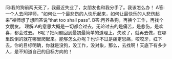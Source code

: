 问:我的狗前两天死了，我最近失业了，女朋友也和我分手了。我该怎么办！
A答:一个人去问禅师，“如何让一个最悲伤的人快乐起来，如何让最快乐的人悲伤起来”禅师想了想回答说“that  too  shall pass”.
B答:再养条狗，再换个工作，再找个女朋友。
理解:A的意思大概是一切都会过去，无论过去的是痛苦，是悲伤，是欢喜，都会过去。
B呢？把问题回到最初最简单的道理上，失败了，就再去做，在哪里跌倒的就在哪里爬起来。能够怎么办呢？也许不过是痛定思痛，咬咬牙，扛下去。你的目标明确，你就是没狗，没工作，没对象，那么，去找啊！天底下有多少人，是不知道自己的目标方向的！
